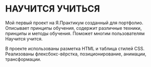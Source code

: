 # НАУЧИТСЯ УЧИТЬСЯ

Мой первый проект на Я.Практикум созданный для портфолио.
Описывает принципы обучения, содержит различные техники, принципы и методы обучения.
Поможет многим пользователям Научится учится.

В проекте использованы разметка HTML и таблица стилей CSS. Реализованы флексбокс-вёрстка, позиционирование, анимации, трансформации.